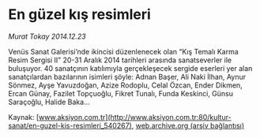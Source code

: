 # En güzel kış resimleri

*Murat Tokay 2014.12.23*

<div class="pNewsDetailMainContent" itemprop="articleBody">
 <p>
  Venüs Sanat Galerisi’nde ikincisi düzenlenecek olan “Kış Temalı Karma Resim Sergisi II” 20-31 Aralık 2014 tarihleri arasında sanatseverler ile buluşuyor. 40 sanatçının katılımıyla gerçekleşecek sergide eserleri yer alan sanatçılardan bazılarının isimleri şöyle: Adnan Başer, Ali Naki İlhan, Aynur Sönmez, Ayşe Yavuzdoğan, Azize Rodoplu, Celal Özcan, Ender Dikmen, Ercan Günay, Fazilet Topçuoğlu, Fikret Tunalı, Funda Keskinci, Günsu Saraçoğlu, Halide Baka…
 </p>
</div>


Kaynak: [www.aksiyon.com.tr](http://www.aksiyon.com.tr:80/kultur-sanat/en-guzel-kis-resimleri_540267), [web.archive.org (arşiv bağlantısı)](http://web.archive.org/web/20150102074335/http://www.aksiyon.com.tr:80/kultur-sanat/en-guzel-kis-resimleri_540267)
